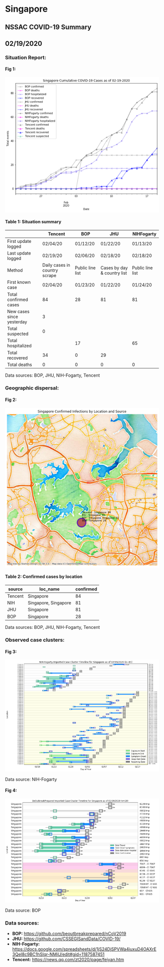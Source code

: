# Singapore
## NSSAC COVID-19 Summary
## 02/19/2020



### Situation Report:
#### Fig 1:
![Singapore cases](../merged_histories/Singapore_merged_histories.png)

#### Table 1: Situation summary


|                           | Tencent                       | BOP              | JHU                         | NIHFogarty       |
|---------------------------|-------------------------------|------------------|-----------------------------|------------------|
| First update logged       | 02/04/20                      | 01/12/20         | 01/22/20                    | 01/13/20         |
| Last update logged        | 02/19/20                      | 02/06/20         | 02/18/20                    | 02/18/20         |
| Method                    | Daily cases in country scrape | Public line list | Cases by day & country list | Public line list |
| First known case          | 02/04/20                      | 01/23/20         | 01/22/20                    | 01/24/20         |
| Total confirmed cases     | 84                            | 28               | 81                          | 81               |
| New cases since yesterday | 3                             |                  |                             |                  |
| Total suspected           | 0                             |                  |                             |                  |
| Total hospitalized        |                               | 17               |                             | 65               |
| Total recovered           | 34                            | 0                | 29                          |                  |
| Total deaths              | 0                             | 0                | 0                           | 0                |

Data sources: BOP, JHU, NIH-Fogarty, Tencent


### Geographic dispersal:
#### Fig 2:
![Singapore mapped](../case_locs/Singapore_case_locs.png)

#### Table 2: Confirmed cases by location


| source   | loc_name             |   confirmed |
|----------|----------------------|-------------|
| Tencent  | Singapore            |          84 |
| NIH      | Singapore, Singapore |          81 |
| JHU      | Singapore            |          81 |
| BOP      | Singapore            |          28 |

Data sources: BOP, JHU, NIH-Fogarty, Tencent


### Observed case clusters:
#### Fig 3:
![Singapore cases](../cluster_analysis/Singapore_imported_cases_NIHFogarty.png)



Data source: NIH-Fogarty


#### Fig 4:
![Singapore cases](../cluster_analysis/Singapore_imported_cases_BOP.png)



Data source: BOP


### Data sources:
* **BOP:** https://github.com/beoutbreakprepared/nCoV2019
* **JHU:** https://github.com/CSSEGISandData/COVID-19/
* **NIH-Fogarty:** https://docs.google.com/spreadsheets/d/1jS24DjSPVWa4iuxuD4OAXrE3QeI8c9BC1hSlqr-NMiU/edit#gid=1187587451
* **Tencent:** https://news.qq.com/zt2020/page/feiyan.htm